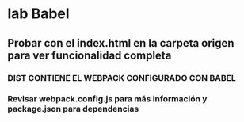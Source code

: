 # lab Babel
## Probar con el index.html en la carpeta origen para ver funcionalidad completa
### DIST CONTIENE EL WEBPACK CONFIGURADO CON BABEL
### Revisar webpack.config.js para más información y package.json para dependencias
